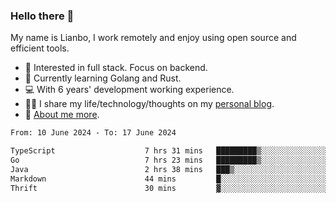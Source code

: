 ### Hello there 👋

My name is Lianbo, I work remotely and enjoy using open source and efficient tools.

- 🔭 Interested in full stack. Focus on backend.
- 🌱 Currently learning Golang and Rust.
- 💻 With 6 years' development working experience.
- ✍🏻 I share my life/technology/thoughts on my [personal blog](https://godruoyi.com).
- 👒 [About me more](https://godruoyi.com/posts/about-godruoyi).

<!--START_SECTION:waka-->

```txt
From: 10 June 2024 - To: 17 June 2024

TypeScript                    7 hrs 31 mins   █████████▒░░░░░░░░░░░░░░░   37.89 %
Go                            7 hrs 23 mins   █████████▒░░░░░░░░░░░░░░░   37.19 %
Java                          2 hrs 38 mins   ███▒░░░░░░░░░░░░░░░░░░░░░   13.27 %
Markdown                      44 mins         █░░░░░░░░░░░░░░░░░░░░░░░░   03.74 %
Thrift                        30 mins         ▓░░░░░░░░░░░░░░░░░░░░░░░░   02.57 %
```

<!--END_SECTION:waka-->

